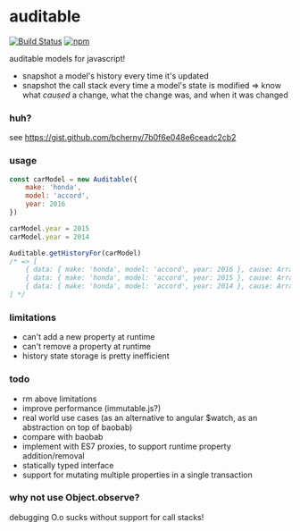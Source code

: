 # auditable

[![Build Status][build]](https://circleci.com/gh/bcherny/auditable) [![npm]](https://www.npmjs.com/package/auditable)

[build]: https://img.shields.io/circleci/project/bcherny/auditable.svg?branch=master&style=flat-square
[npm]: https://img.shields.io/npm/v/auditable.svg?style=flat-square

auditable models for javascript!

- snapshot a model's history every time it's updated
- snapshot the call stack every time a model's state is modified => know what *caused* a change, what the change was, and when it was changed

### huh?

see https://gist.github.com/bcherny/7b0f6e048e6ceadc2cb2

### usage

```js
const carModel = new Auditable({
	make: 'honda',
	model: 'accord',
	year: 2016
})

carModel.year = 2015
carModel.year = 2014

Auditable.getHistoryFor(carModel)
/* => [
	{ data: { make: 'honda', model: 'accord', year: 2016 }, cause: Array[CallSite], time: '2015-10-25T22:42:22.030Z' },
	{ data: { make: 'honda', model: 'accord', year: 2015 }, cause: Array[CallSite], time: '2015-10-25T22:42:22.037Z' },
	{ data: { make: 'honda', model: 'accord', year: 2014 }, cause: Array[CallSite], time: '2015-10-25T22:42:22.044Z' }
] */
```

### limitations

- can't add a new property at runtime
- can't remove a property at runtime
- history state storage is pretty inefficient

### todo

- rm above limitations
- improve performance (immutable.js?)
- real world use cases (as an alternative to angular $watch, as an abstraction on top of baobab)
- compare with baobab
- implement with ES7 proxies, to support runtime property addition/removal
- statically typed interface
- support for mutating multiple properties in a single transaction

### why not use Object.observe?

debugging O.o sucks without support for call stacks!